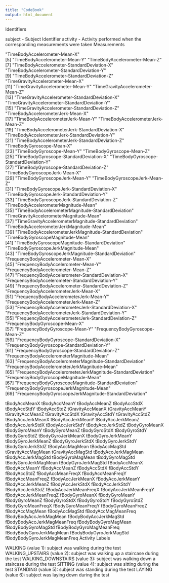 ```yaml
---
title: "CodeBook"
output: html_document
---
```


Identifiers

subject - Subject Identifier
activity - Activity performed when the corresponding measurements were taken
Measurements

                                             
"TimeBodyAccelerometer-Mean-X"                             
 [5] "TimeBodyAccelerometer-Mean-Y"                              "TimeBodyAccelerometer-Mean-Z"                             
 [7] "TimeBodyAccelerometer-StandardDeviation-X"                 "TimeBodyAccelerometer-StandardDeviation-Y"                
 [9] "TimeBodyAccelerometer-StandardDeviation-Z"                 "TimeGravityAccelerometer-Mean-X"                          
[11] "TimeGravityAccelerometer-Mean-Y"                           "TimeGravityAccelerometer-Mean-Z"                          
[13] "TimeGravityAccelerometer-StandardDeviation-X"              "TimeGravityAccelerometer-StandardDeviation-Y"             
[15] "TimeGravityAccelerometer-StandardDeviation-Z"              "TimeBodyAccelerometerJerk-Mean-X"                         
[17] "TimeBodyAccelerometerJerk-Mean-Y"                          "TimeBodyAccelerometerJerk-Mean-Z"                         
[19] "TimeBodyAccelerometerJerk-StandardDeviation-X"             "TimeBodyAccelerometerJerk-StandardDeviation-Y"            
[21] "TimeBodyAccelerometerJerk-StandardDeviation-Z"             "TimeBodyGyroscope-Mean-X"                                 
[23] "TimeBodyGyroscope-Mean-Y"                                  "TimeBodyGyroscope-Mean-Z"                                 
[25] "TimeBodyGyroscope-StandardDeviation-X"                     "TimeBodyGyroscope-StandardDeviation-Y"                    
[27] "TimeBodyGyroscope-StandardDeviation-Z"                     "TimeBodyGyroscopeJerk-Mean-X"                             
[29] "TimeBodyGyroscopeJerk-Mean-Y"                              "TimeBodyGyroscopeJerk-Mean-Z"                             
[31] "TimeBodyGyroscopeJerk-StandardDeviation-X"                 "TimeBodyGyroscopeJerk-StandardDeviation-Y"                
[33] "TimeBodyGyroscopeJerk-StandardDeviation-Z"                 "TimeBodyAccelerometerMagnitude-Mean"                      
[35] "TimeBodyAccelerometerMagnitude-StandardDeviation"          "TimeGravityAccelerometerMagnitude-Mean"                   
[37] "TimeGravityAccelerometerMagnitude-StandardDeviation"       "TimeBodyAccelerometerJerkMagnitude-Mean"                  
[39] "TimeBodyAccelerometerJerkMagnitude-StandardDeviation"      "TimeBodyGyroscopeMagnitude-Mean"                          
[41] "TimeBodyGyroscopeMagnitude-StandardDeviation"              "TimeBodyGyroscopeJerkMagnitude-Mean"                      
[43] "TimeBodyGyroscopeJerkMagnitude-StandardDeviation"          "FrequencyBodyAccelerometer-Mean-X"                        
[45] "FrequencyBodyAccelerometer-Mean-Y"                         "FrequencyBodyAccelerometer-Mean-Z"                        
[47] "FrequencyBodyAccelerometer-StandardDeviation-X"            "FrequencyBodyAccelerometer-StandardDeviation-Y"           
[49] "FrequencyBodyAccelerometer-StandardDeviation-Z"            "FrequencyBodyAccelerometerJerk-Mean-X"                    
[51] "FrequencyBodyAccelerometerJerk-Mean-Y"                     "FrequencyBodyAccelerometerJerk-Mean-Z"                    
[53] "FrequencyBodyAccelerometerJerk-StandardDeviation-X"        "FrequencyBodyAccelerometerJerk-StandardDeviation-Y"       
[55] "FrequencyBodyAccelerometerJerk-StandardDeviation-Z"        "FrequencyBodyGyroscope-Mean-X"                            
[57] "FrequencyBodyGyroscope-Mean-Y"                             "FrequencyBodyGyroscope-Mean-Z"                            
[59] "FrequencyBodyGyroscope-StandardDeviation-X"                "FrequencyBodyGyroscope-StandardDeviation-Y"               
[61] "FrequencyBodyGyroscope-StandardDeviation-Z"                "FrequencyBodyAccelerometerMagnitude-Mean"                 
[63] "FrequencyBodyAccelerometerMagnitude-StandardDeviation"     "FrequencyBodyAccelerometerJerkMagnitude-Mean"             
[65] "FrequencyBodyAccelerometerJerkMagnitude-StandardDeviation" "FrequencyBodyGyroscopeMagnitude-Mean"                     
[67] "FrequencyBodyGyroscopeMagnitude-StandardDeviation"         "FrequencyBodyGyroscopeJerkMagnitude-Mean"                 
[69] "FrequencyBodyGyroscopeJerkMagnitude-StandardDeviation"    


tBodyAccMeanX
tBodyAccMeanY
tBodyAccMeanZ
tBodyAccStdX
tBodyAccStdY
tBodyAccStdZ
tGravityAccMeanX
tGravityAccMeanY
tGravityAccMeanZ
tGravityAccStdX
tGravityAccStdY
tGravityAccStdZ
tBodyAccJerkMeanX
tBodyAccJerkMeanY
tBodyAccJerkMeanZ
tBodyAccJerkStdX
tBodyAccJerkStdY
tBodyAccJerkStdZ
tBodyGyroMeanX
tBodyGyroMeanY
tBodyGyroMeanZ
tBodyGyroStdX
tBodyGyroStdY
tBodyGyroStdZ
tBodyGyroJerkMeanX
tBodyGyroJerkMeanY
tBodyGyroJerkMeanZ
tBodyGyroJerkStdX
tBodyGyroJerkStdY
tBodyGyroJerkStdZ
tBodyAccMagMean
tBodyAccMagStd
tGravityAccMagMean
tGravityAccMagStd
tBodyAccJerkMagMean
tBodyAccJerkMagStd
tBodyGyroMagMean
tBodyGyroMagStd
tBodyGyroJerkMagMean
tBodyGyroJerkMagStd
fBodyAccMeanX
fBodyAccMeanY
fBodyAccMeanZ
fBodyAccStdX
fBodyAccStdY
fBodyAccStdZ
fBodyAccMeanFreqX
fBodyAccMeanFreqY
fBodyAccMeanFreqZ
fBodyAccJerkMeanX
fBodyAccJerkMeanY
fBodyAccJerkMeanZ
fBodyAccJerkStdX
fBodyAccJerkStdY
fBodyAccJerkStdZ
fBodyAccJerkMeanFreqX
fBodyAccJerkMeanFreqY
fBodyAccJerkMeanFreqZ
fBodyGyroMeanX
fBodyGyroMeanY
fBodyGyroMeanZ
fBodyGyroStdX
fBodyGyroStdY
fBodyGyroStdZ
fBodyGyroMeanFreqX
fBodyGyroMeanFreqY
fBodyGyroMeanFreqZ
fBodyAccMagMean
fBodyAccMagStd
fBodyAccMagMeanFreq
fBodyBodyAccJerkMagMean
fBodyBodyAccJerkMagStd
fBodyBodyAccJerkMagMeanFreq
fBodyBodyGyroMagMean
fBodyBodyGyroMagStd
fBodyBodyGyroMagMeanFreq
fBodyBodyGyroJerkMagMean
fBodyBodyGyroJerkMagStd
fBodyBodyGyroJerkMagMeanFreq
Activity Labels


WALKING (value 1): subject was walking during the test
WALKING_UPSTAIRS (value 2): subject was walking up a staircase during the test
WALKING_DOWNSTAIRS (value 3): subject was walking down a staircase during the test
SITTING (value 4): subject was sitting during the test
STANDING (value 5): subject was standing during the test
LAYING (value 6): subject was laying down during the test
